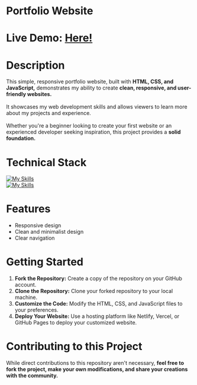 # Portfolio Website

# Live Demo: [Here!](https://sohaibdevv.github.io/Portfolio/)

# Description
This simple, responsive portfolio website, built with **HTML, CSS, and JavaScript,** demonstrates my ability to create **clean, responsive, and user-friendly websites.**
</br></br>
It showcases my web development skills and allows viewers to learn more about my projects and experience.
</br></br>
Whether you're a beginner looking to create your first website or an experienced developer seeking inspiration, this project provides a **solid foundation.**

# Technical Stack
[![My Skills](https://skillicons.dev/icons?i=html,css,js)](https://skillicons.dev)
</br>
[![My Skills](https://skillicons.dev/icons?i=git)](https://skillicons.dev)

# Features
* Responsive design
* Clean and minimalist design
* Clear navigation

# Getting Started
1. **Fork the Repository:** Create a copy of the repository on your GitHub account.
2. **Clone the Repository:** Clone your forked repository to your local machine.
3. **Customize the Code:** Modify the HTML, CSS, and JavaScript files to your preferences.
4. **Deploy Your Website:** Use a hosting platform like Netlify, Vercel, or GitHub Pages to deploy your customized website.

# Contributing to this Project
While direct contributions to this repository aren't necessary, **feel free to fork the project, make your own modifications, and share your creations with the community.**
